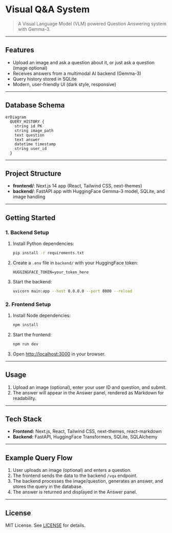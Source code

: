 # Visual Q&A System

>A Visual Language Model (VLM) powered Question Answering system with Gemma-3.

---

## Features

- Upload an image and ask a question about it, or just ask a question (image optional)
- Receives answers from a multimodal AI backend (Gemma-3)
- Query history stored in SQLite
- Modern, user-friendly UI (dark style, responsive)

---

## Database Schema

```mermaid
erDiagram
  QUERY_HISTORY {
    string id PK
    string image_path
    text question
    text answer
    datetime timestamp
    string user_id
  }
```

---

## Project Structure

- **frontend/**: Next.js 14 app (React, Tailwind CSS, next-themes)
- **backend/**: FastAPI app with HuggingFace Gemma-3 model, SQLite, and image handling

---

## Getting Started

### 1. Backend Setup

1. Install Python dependencies:
    ```bash
    pip install -r requirements.txt
    ```
2. Create a `.env` file in `backend/` with your HuggingFace token:
    ```env
    HUGGINGFACE_TOKEN=your_token_here
    ```
3. Start the backend:
    ```bash
    uvicorn main:app --host 0.0.0.0 --port 8000 --reload
    ```

### 2. Frontend Setup

1. Install Node dependencies:
    ```bash
    npm install
    ```
2. Start the frontend:
    ```bash
    npm run dev
    ```
3. Open [http://localhost:3000](http://localhost:3000) in your browser.

---

## Usage

1. Upload an image (optional), enter your user ID and question, and submit.
2. The answer will appear in the Answer panel, rendered as Markdown for readability.

---

## Tech Stack

- **Frontend:** Next.js, React, Tailwind CSS, next-themes, react-markdown
- **Backend:** FastAPI, HuggingFace Transformers, SQLite, SQLAlchemy

---

## Example Query Flow

1. User uploads an image (optional) and enters a question.
2. The frontend sends the data to the backend `/vqa` endpoint.
3. The backend processes the image/question, generates an answer, and stores the query in the database.
4. The answer is returned and displayed in the Answer panel.

---

## License

MIT License. See [LICENSE](./LICENSE) for details.
